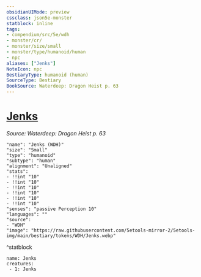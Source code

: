 ```yaml
---
obsidianUIMode: preview
cssclass: json5e-monster
statblock: inline
tags:
- compendium/src/5e/wdh
- monster/cr/
- monster/size/small
- monster/type/humanoid/human
- npc
aliases: ["Jenks"]
NoteIcon: npc
BestiaryType: humanoid (human)
SourceType: Bestiary
BookSource: Waterdeep: Dragon Heist p. 63
---
```

# [Jenks](2-Mechanics/CLI/bestiary/npc/jenks-wdh.md)
*Source: Waterdeep: Dragon Heist p. 63*  

```statblock
"name": "Jenks (WDH)"
"size": "Small"
"type": "humanoid"
"subtype": "human"
"alignment": "Unaligned"
"stats":
- !!int "10"
- !!int "10"
- !!int "10"
- !!int "10"
- !!int "10"
- !!int "10"
"senses": "passive Perception 10"
"languages": ""
"source":
- "WDH"
"image": "https://raw.githubusercontent.com/5etools-mirror-2/5etools-img/main/bestiary/tokens/WDH/Jenks.webp"
```
^statblock

```encounter-table
name: Jenks
creatures:
 - 1: Jenks
```